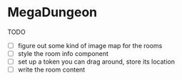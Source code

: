 # MegaDungeon

TODO

- [ ] figure out some kind of image map for the rooms
- [ ] style the room info component
- [ ] set up a token you can drag around, store its location
- [ ] write the room content
